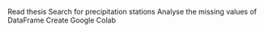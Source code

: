 Read thesis
Search for precipitation stations
Analyse the missing values of DataFrame
Create Google Colab